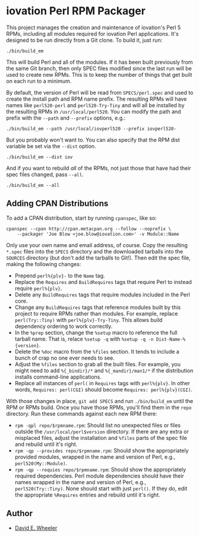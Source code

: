 iovation Perl RPM Packager
==========================

This project manages the creation and maintenance of iovation's Perl 5 RPMs,
including all modules required for iovation Perl applications. It's designed
to be run directly from a Git clone. To build it, just run:

    ./bin/build_em

This will build Perl and all of the modules. If it has been built previously
from the same Git branch, then only SPEC files modified since the last run
will be used to create new RPMs. This is to keep the number of things that get
built on each run to a minimum.

By default, the version of Perl will be read from `SPECS/perl.spec` and used
to create the install path and RPM name prefix. The resulting RPMs will have names
like `perl520-perl` and `perl520-Try-Tiny` and will all be installed by the
resulting RPMs in `/usr/local/perl520`. You can modify the path and prefix
with the `--path` and `--prefix` options, e.g.:

    ./bin/build_em --path /usr/local/iovperl520 --prefix iovperl520-

But you probably won't want to. You can also specify that the RPM dist variable
be set via the `--dist` option.

    ./bin/build_em --dist iov

And if you want to rebuild *all* of the RPMs, not just those that have had
their spec files changed, pass `--all`.

    ./bin/build_em --all

Adding CPAN Distributions
-------------------------

To add a CPAN distribution, start by running `cpanspec`, like so:

    cpanspec --cpan http://cpan.metacpan.org --follow --noprefix \
        --packager 'Joe Blow <joe.blow@iovation.com>' -v Module::Name

Only use your own name and email address, of course. Copy the resulting
`*.spec` files into the `SPECS` directory and the downloaded tarballs into the
`SOURCES` directory (but don't add the tarballs to Git!). Then edit the spec
file, making the following changes:

* Prepend `perl%{plv}-` to the `Name` tag.
* Replace the `Requires` and `BuildRequires` tags that require Perl to instead
  require `perl%{plv}`.
* Delete any `BuildRequires` tags that require modules included in the Perl
  core.
* Change any `BuildRequires` tags that reference modules built by this project
  to require RPMs rather than modules. For example, replace `perl(Try::Tiny)`
  with `perl%{plv}-Try-Tiny`. This allows build dependency ordering to work
  correctly.
* In the `%prep` section, change the `%setup` macro to reference the full
  tarball name. That is, relace `%setup -q` with
  `%setup -q -n Dist-Name-%{version}`.
* Delete the `%doc` macro from the `%files` section. It tends to include a
  bunch of crap no one ever needs to see.
* Adjust the `%files` section to grab all the built files. For example, you
  might need to add `%{_bindir}/*` and `%{_mandir}/man1/*` if the distribution
  installs command-line applications.
* Replace all instances of `perl(` in `Requires` tags with `perl%{plv}`. In
  other words, `Requires: perl(CGI)` should become
  `Requires: perl%{plv}(CGI)`.

With those changes in place, `git add SPECS` and run `./bin/build_em` until
the RPM or RPMs build. Once you have those RPMs, you'll find them in the
`repo` directory. Run these commands against each new RPM there:

* `rpm -qpl repo/$rpmname.rpm`: Should list no unexpected files or files
  outside the `/usr/local/perl$version` directory. If there are any extra or
  misplaced files, adjust the installation and `%files` parts of the spec file
  and rebuild until it's right.
* `rpm -qp --provides repo/$rpmname.rpm`: Should show the appropriately
  provided modules, wrapped in the name and version of Perl, e.g.,
  `perl520(My::Module)`.
* `rpm -qp --requies repo/$rpmname.rpm`: Should show the appropriately
  required dependencies. Perl module dependencies should have their names
  wrapped in the name and version of Perl, e.g., `perl520(Try::Tiny)`. None
  should start with just `perl()`. If they do, edit the appropriate
  `%Requires` entries and rebuild until it's right.

Author
------
* [David E. Wheeler](mailto:david.wheeler@iovation.com)
